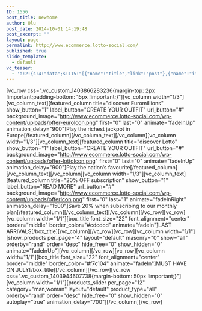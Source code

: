 ```yaml
---
ID: 1556
post_title: newhome
author: Olu
post_date: 2014-10-01 14:19:48
post_excerpt: ""
layout: page
permalink: http://www.ecommerce.lotto-social.com/
published: true
slide_template:
  - default
vc_teaser:
  - 'a:2:{s:4:"data";s:115:"[{"name":"title","link":"post"},{"name":"image","image":"featured","link":"none"},{"name":"text","mode":"excerpt"}]";s:7:"bgcolor";s:0:"";}'
---
```

[vc_row css=".vc_custom_1403866283236{margin-top: 2px !important;padding-bottom: 15px !important;}"][vc_column width="1/3"][vc_column_text][featured_column title="discover Euromillions" show_button="1" label_button="CREATE YOUR OUTFIT" url_button="#" background_image="http://www.ecommerce.lotto-social.com/wp-content/uploads/offer-euroIcon.png" first="0" last="0" animate="fadeInUp" animation_delay="900"]Play the richest jackpot in Europe[/featured_column][/vc_column_text][/vc_column][vc_column width="1/3"][vc_column_text][featured_column title="discover Lotto" show_button="1" label_button="CREATE YOUR OUTFIT" url_button="#" background_image="http://www.ecommerce.lotto-social.com/wp-content/uploads/offer-lottoIcon.png" first="0" last="0" animate="fadeInUp" animation_delay="900"]Play the nation‘s favourite[/featured_column][/vc_column_text][/vc_column][vc_column width="1/3"][vc_column_text][featured_column title="20% OFF subscription" show_button="1" label_button="READ MORE" url_button="#" background_image="http://www.ecommerce.lotto-social.com/wp-content/uploads/offerIcon.png" first="0" last="1" animate="fadeInRight" animation_delay="1500"]Save 20% when subscribing to our monthly plan[/featured_column][/vc_column_text][/vc_column][/vc_row][vc_row][vc_column width="1/1"][box_title font_size="22" font_alignment="center" border="middle" border_color="#cdcdcd" animate="fadeIn"]LAST ARRIVALS[/box_title][/vc_column][/vc_row][vc_row][vc_column width="1/1"][show_products per_page="4" layout="default" masonry="0" show="all" orderby="rand" order="desc" hide_free="0" show_hidden="0" animate="fadeInUp"][/vc_column][/vc_row][vc_row][vc_column width="1/1"][box_title font_size="22" font_alignment="center" border="middle" border_color="#f7c104" animate="fadeIn"]MUST HAVE ON JULY[/box_title][/vc_column][/vc_row][vc_row css=".vc_custom_1403944607738{margin-bottom: 50px !important;}"][vc_column width="1/1"][products_slider per_page="12" category="man,woman" layout="default" product_type="all" orderby="rand" order="desc" hide_free="0" show_hidden="0" autoplay="true" animation_delay="700"][/vc_column][/vc_row]